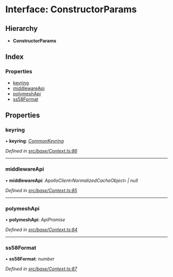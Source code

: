 # Interface: ConstructorParams

## Hierarchy

* **ConstructorParams**

## Index

### Properties

* [keyring](constructorparams.md#keyring)
* [middlewareApi](constructorparams.md#middlewareapi)
* [polymeshApi](constructorparams.md#polymeshapi)
* [ss58Format](constructorparams.md#ss58format)

## Properties

###  keyring

• **keyring**: *[CommonKeyring](../globals.md#commonkeyring)*

*Defined in [src/base/Context.ts:86](https://github.com/PolymathNetwork/polymesh-sdk/blob/bf2b7a12/src/base/Context.ts#L86)*

___

###  middlewareApi

• **middlewareApi**: *ApolloClient‹NormalizedCacheObject› | null*

*Defined in [src/base/Context.ts:85](https://github.com/PolymathNetwork/polymesh-sdk/blob/bf2b7a12/src/base/Context.ts#L85)*

___

###  polymeshApi

• **polymeshApi**: *ApiPromise*

*Defined in [src/base/Context.ts:84](https://github.com/PolymathNetwork/polymesh-sdk/blob/bf2b7a12/src/base/Context.ts#L84)*

___

###  ss58Format

• **ss58Format**: *number*

*Defined in [src/base/Context.ts:87](https://github.com/PolymathNetwork/polymesh-sdk/blob/bf2b7a12/src/base/Context.ts#L87)*
